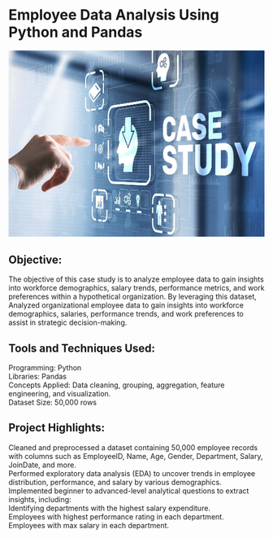 # Employee Data Analysis Using Python and Pandas

![image](https://github.com/harpreet-kaur87/Employee_Data_Analysis_Project/blob/main/case_study_image.jpg)

## Objective:
The objective of this case study is to analyze employee data to gain insights into workforce demographics, salary trends, performance metrics, and work preferences within a hypothetical organization. By leveraging this dataset, Analyzed organizational employee data to gain insights into workforce demographics, salaries, performance trends, and work preferences to assist in strategic decision-making.

## Tools and Techniques Used:
Programming: Python  
Libraries: Pandas  
Concepts Applied: Data cleaning, grouping, aggregation, feature engineering, and visualization.  
Dataset Size: 50,000 rows  

## Project Highlights:
Cleaned and preprocessed a dataset containing 50,000 employee records with columns such as EmployeeID, Name, Age, Gender, Department, Salary, JoinDate, and more.  
Performed exploratory data analysis (EDA) to uncover trends in employee distribution, performance, and salary by various demographics.  
Implemented beginner to advanced-level analytical questions to extract insights, including:  
Identifying departments with the highest salary expenditure.  
Employees with highest performance rating in each department.  
Employees with max salary in each department.  

